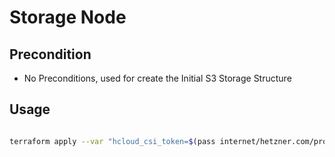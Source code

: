 # Storage Node

## Precondition

* No Preconditions, used for create the Initial S3 Storage Structure

## Usage

```bash

terraform apply --var "hcloud_csi_token=$(pass internet/hetzner.com/projects/personal_storage/k8s-csi-token)"

```
